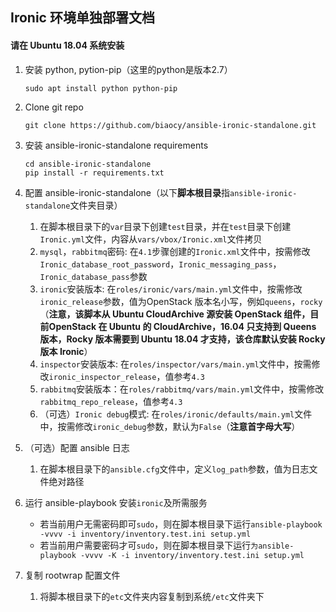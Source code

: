 ## Ironic 环境单独部署文档
#### 请在 Ubuntu 18.04 系统安装
1. 安装 python, pytion-pip（这里的python是版本2.7）
   ```
   sudo apt install python python-pip 
   ```

2. Clone git repo
   ```
   git clone https://github.com/biaocy/ansible-ironic-standalone.git
   ```

3. 安装 ansible-ironic-standalone requirements
   ```
   cd ansible-ironic-standalone
   pip install -r requirements.txt
   ```

4. 配置 ansible-ironic-standalone（以下**脚本根目录**指`ansible-ironic-standalone`文件夹目录）
    1. 在脚本根目录下的`var`目录下创建`test`目录，并在`test`目录下创建`Ironic.yml`文件，内容从`vars/vbox/Ironic.xml`文件拷贝
    2. `mysql`，`rabbitmq`密码: 在`4.1`步骤创建的`Ironic.xml`文件中，按需修改`Ironic_database_root_password`，`Ironic_messaging_pass`，`Ironic_database_pass`参数
    3. `ironic`安装版本: 在`roles/ironic/vars/main.yml`文件中，按需修改`ironic_release`参数，值为OpenStack 版本名小写，例如`queens`，`rocky`（**注意，该脚本从 Ubuntu CloudArchive 源安装 OpenStack 组件，目前OpenStack 在 Ubuntu 的 CloudArchive，16.04 只支持到 Queens 版本，Rocky 版本需要到 Ubuntu 18.04 才支持，该仓库默认安装 Rocky 版本 Ironic**）
    4. `inspector`安装版本: 在`roles/inspector/vars/main.yml`文件中，按需修改`ironic_inspector_release`，值参考`4.3`
    5. `rabbitmq`安装版本：在`roles/rabbitmq/vars/main.yml`文件中，按需修改`rabbitmq_repo_release`，值参考`4.3`
    6. （可选）`Ironic debug`模式: 在`roles/ironic/defaults/main.yml`文件中，按需修改`ironic_debug`参数，默认为`False`（**注意首字母大写**）

5. （可选）配置 ansible 日志
    1. 在脚本根目录下的`ansible.cfg`文件中，定义`log_path`参数，值为日志文件绝对路径

6. 运行 ansible-playbook 安装`ironic`及所需服务
    - 若当前用户无需密码即可`sudo`，则在脚本根目录下运行`ansible-playbook -vvvv -i inventory/inventory.test.ini setup.yml`
    - 若当前用户需要密码才可`sudo`，则在脚本根目录下运行`为ansible-playbook -vvvv -K -i inventory/inventory.test.ini setup.yml`

7. 复制 rootwrap 配置文件
    1. 将脚本根目录下的`etc`文件夹内容复制到系统`/etc`文件夹下